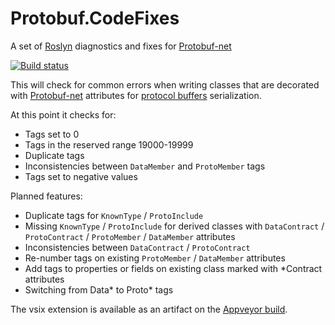 # Protobuf.CodeFixes
A set of [Roslyn](https://github.com/dotnet/roslyn) diagnostics and fixes for [Protobuf-net](https://github.com/mgravell/protobuf-net)

[![Build status](https://ci.appveyor.com/api/projects/status/hklvnls8d7iusn3t?svg=true)](https://ci.appveyor.com/project/julienadam/protobuf-codefixes)

This will check for common errors when writing classes that are decorated with [Protobuf-net](https://github.com/mgravell/protobuf-net) attributes for [protocol buffers](https://developers.google.com/protocol-buffers/) serialization.

At this point it checks for:
* Tags set to 0
* Tags in the reserved range 19000-19999
* Duplicate tags
* Inconsistencies between `DataMember` and `ProtoMember` tags
* Tags set to negative values

Planned features:
* Duplicate tags for `KnownType` / `ProtoInclude`
* Missing `KnownType` / `ProtoInclude` for derived classes with `DataContract` / `ProtoContract` / `ProtoMember` / `DataMember` attributes
* Inconsistencies between `DataContract` / `ProtoContract`
* Re-number tags on existing `ProtoMember` / `DataMember` attributes
* Add tags to properties or fields on existing class marked with *Contract attributes
* Switching from Data* to Proto* tags

The vsix extension is available as an artifact on the [Appveyor build](https://ci.appveyor.com/project/julienadam/protobuf-codefixes/build/artifacts).
